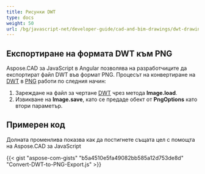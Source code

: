 ```yaml
---
title: Рисунки DWT
type: docs
weight: 50
url: /bg/javascript-net/developer-guide/cad-and-bim-drawings/dwt-drawings/
---
```


## **Експортиране на формата DWT към PNG**

Aspose.CAD за JavaScript в Angular позволява на разработчиците да експортират файл DWT във формат PNG.
Процесът на конвертиране на [DWT](https://docs.fileformat.com/cad/dwt/) в [PNG](https://docs.fileformat.com/image/png/) работи по следния начин:

1. Зареждане на файл за чертане [DWT](https://docs.fileformat.com/cad/dwt/) чрез метода **Image.load**.
1. Извикване на **Image.save**, като се предаде обект от **PngOptions** като втори параметър.

## Примерен код

Долната променлива показва как да постигнете същата цел с помощта на Aspose.CAD за JavaScript

{{< gist "aspose-com-gists" "b5a4510e5fa49082bb585a12d753de8d" "Convert-DWT-to-PNG-Export.js" >}}
